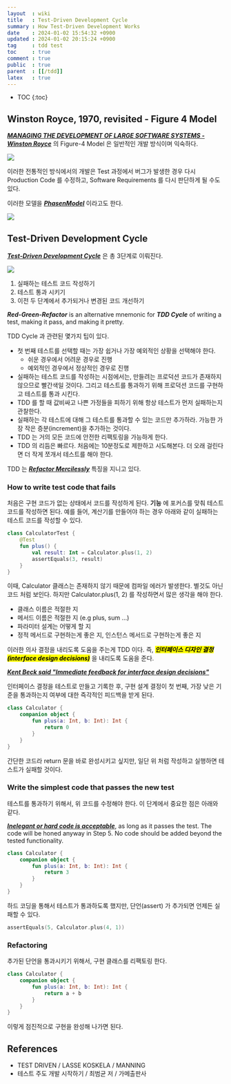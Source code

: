 ```yaml
---
layout  : wiki
title   : Test-Driven Development Cycle
summary : How Test-Driven Development Works
date    : 2024-01-02 15:54:32 +0900
updated : 2024-01-02 20:15:24 +0900
tag     : tdd test
toc     : true
comment : true
public  : true
parent  : [[/tdd]]
latex   : true
---
```

* TOC
{:toc}

## Winston Royce, 1970, revisited - Figure 4 Model

___[MANAGING THE DEVELOPMENT OF LARGE SOFTWARE SYSTEMS - Winston Royce](https://blog.jbrains.ca/assets/articles/royce1970.pdf)___ 의 Figure-4 Model 은 일반적인 개발 방식이며 익숙하다.

![](/resource/wiki/tdd-red-green-refactor/royce-figure4.png)

이러한 전통적인 방식에서의 개발은 Test 과정에서 버그가 발생한 경우 다시 Production Code 를 수정하고, Software Requirements 를 다시 판단하게 될 수도 있다.

이러한 모델을 ___[PhasenModel](http://cartoon.iguw.tuwien.ac.at/fit/fit01/wasserfall/entstehung.html)___ 이라고도 한다.

![](/resource/wiki/tdd-red-green-refactor/phasenmodel.png)

## Test-Driven Development Cycle

___[Test-Driven Development Cycle](https://agilepainrelief.com/blog/test-driven-development-is-not-a-quality-assurance-technique.html)___ 은 총 3단계로 이뤄진다.

![](/resource/wiki/tdd-red-green-refactor/redgreenrefactor.png)

1. 실패하는 테스트 코드 작성하기
2. 테스트 통과 시키기 
3. 이전 두 단계에서 추가되거나 변경된 코드 개선하기

___Red-Green-Refactor___ is an alternative mnemonic for ___TDD Cycle___ of writing a test, making it pass, and making it pretty.

TDD Cycle 과 관련된 몇가지 팁이 있다.

- 첫 번째 테스트를 선택할 때는 가장 쉽거나 가장 예외적인 상황을 선택해야 한다.
  - 쉬운 경우에서 어려운 경우로 진행
  - 예외적인 경우에서 정상적인 경우로 진행
- 실패하는 테스트 코드를 작성하는 시점에서는, 만들려는 프로덕션 코드가 존재하지 않으므로 빨간색일 것이다. 그리고 테스트를 통과하기 위해 프로덕션 코드를 구현하고 테스트를 통과 시킨다.
- TDD 를 할 때 값비싸고 나쁜 가정들을 피하기 위해 항상 테스트가 먼저 실패하는지 관찰한다.
- 실패하는 각 테스트에 대해 그 테스트를 통과할 수 있는 코드만 추가하라. 가능한 가장 작은 증분(increment)을 추가하는 것이다.
- TDD 는 거의 모든 코드에 안전한 리팩토링을 가능하게 한다.
- TDD 의 리듬은 빠르다. 처음에는 10분정도로 제한하고 시도해본다. 더 오래 걸린다면 더 작게 쪼개서 테스트를 해야 한다.

TDD 는 ___[Refactor Mercilessly](https://wiki.c2.com/?RefactorMercilessly)___ 특징을 지니고 있다.

### How to write test code that fails

처음은 구현 코드가 없는 상태에서 코드를 작성하게 된다. __기능__ 에 포커스를 맞춰 테스트 코드를 작성하면 된다.
예를 들어, 계산기를 만들어야 하는 경우 아래와 같이 실패하는 테스트 코드를 작성할 수 있다.

```kotlin
class CalculatorTest {
    @Test
    fun plus() {
        val result: Int = Calculator.plus(1, 2)
        assertEquals(3, result)
    }
}
```

이때, Calculator 클래스는 존재하지 않기 때문에 컴파일 에러가 발생한다. 별것도 아닌 코드 처럼 보인다. 하지만 Calculator.plus(1, 2) 를 작성하면서 많은 생각을 해야 한다.

- 클래스 이름은 적절한 지
- 메서드 이름은 적절한 지 (e.g plus, sum ...)
- 파라미터 설계는 어떻게 할 지
- 정적 메서드로 구현하는게 좋은 지, 인스턴스 메서드로 구현하는게 좋은 지

이러한 의사 결정을 내리도록 도움을 주는게 TDD 이다. 즉, <mark><em><strong>인터페이스 디자인 결정(interface design decisions)</strong></em></mark> 을 내리도록 도움을 준다.

___[Kent Beck said "Immediate feedback for interface design decisions"](https://tidyfirst.substack.com/p/tdd-isnt-design)___

인터페이스 결정을 테스트로 만들고 기록한 후, 구현 설계 결정이 첫 번째, 가장 낮은 기준을 통과하는지 여부에 대한 즉각적인 피드백을 받게 된다.

```kotlin
class Calculator {
    companion object {
        fun plus(a: Int, b: Int): Int {
            return 0
        }
    }
}
```

간단한 코드라 return 문을 바로 완성시키고 싶지만, 일단 위 처럼 작성하고 실행하면 테스트가 실패할 것이다.

### Write the simplest code that passes the new test

테스트를 통과하기 위해서, 위 코드를 수정해야 한다. 이 단계에서 중요한 점은 아래와 같다.

___[Inelegant or hard code is acceptable](https://en.wikipedia.org/wiki/Test-driven_development)___, as long as it passes the test. The code will be honed anyway in Step 5. No code should be added beyond the tested functionality.

```kotlin
class Calculator {
    companion object {
        fun plus(a: Int, b: Int): Int {
            return 3
        }
    }
}
```

하드 코딩을 통해서 테스트가 통과하도록 했지만, 단언(assert) 가 추가되면 언제든 실패할 수 있다.

```kotlin
assertEquals(5, Calculator.plus(4, 1))
```

### Refactoring

추가된 단언을 통과시키기 위해서, 구현 클래스를 리팩토링 한다.

```kotlin
class Calculator {
    companion object {
        fun plus(a: Int, b: Int): Int {
            return a + b
        }
    }
}
```

이렇게 점진적으로 구현을 완성해 나가면 된다.

## References

- TEST DRIVEN / LASSE KOSKELA / MANNING
- 테스트 주도 개발 시작하기 / 최범균 저 / 가메출판사